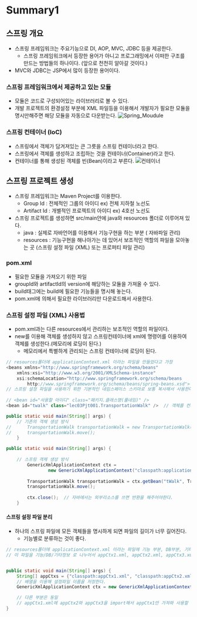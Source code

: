 # Summary1

## 스프링 개요
- 스프링 프레임워크는 주요기능으로 DI, AOP, MVC, JDBC 등을 제공한다.
  - 스프링 프레임워크에서 등장한 용어가 아니고 프로그래밍에서 이떠한 구조를 만드는 방법들의 하나이다. (앞으로 천천히 알아갈 것이다.)
- MVC와 JDBC는 JSP에서 많이 등장한 용어이다.

### 스프링 프레임워크에서 제공하고 있는 모듈
- 모듈은 코드로 구성되어있는 라이브러리로 볼 수 있다.
- 개발 프로젝트의 환경설정 부분에 XML 파일등을 이용해서 개발자가 필요한 모듈을 명시만해주면 해당 모듈을 자동으로 다운받는다.
![Spring_Moudule](https://user-images.githubusercontent.com/58713853/74433575-0002ad80-4ea4-11ea-98ec-28df5698a286.PNG)

### 스프링 컨테이너 (IoC)
- 스프링에서 객체가 담겨져있는 큰 그릇을 스프링 컨테이너라고 한다.
- 스프링에서 객체를 생성하고 조립하는 것을 컨테이너(Container)라고 한다.
- 컨테이너를 통해 생성된 객체를 빈(Bean)이라고 부른다.
![컨테이너](https://user-images.githubusercontent.com/58713853/74433966-ce3e1680-4ea4-11ea-852f-08f10cd23655.PNG)

## 스프링 프로젝트 생성
- 스프링 프레임워크는 Maven Project를 이용한다.
  - Group Id : 전체적인 그룹의 아이디 ex) 전체 지하철 노선도
  - Artifact Id : 개별적인 프로젝트의 아이디 ex) 4호선 노선도
- 스프링 프로젝트를 생성하면 src/main안에 java와 resources 폴더로 이루어져 있다.
  - java : 실제로 자바언어를 이용해서 기능구현을 하는 부분 ( 자바파일 관리)
  - resources : 기능구현을 해나아가는 데 있어서 보조적인 역할의 파일을 모아놓는 곳 (스프링 설정 파일 (XML) 또는 프로퍼티 파일 관리)

### pom.xml
- 필요한 모듈을 가져오기 위한 파일
- groupId와 artifactId의 version에 해당하는 모듈을 가져올 수 있다.
- build태그에는 build에 필요한 기능들을 명시해 놓는다.
- pom.xml에 의해서 필요한 라이브러리만 다운로드해서 사용한다.

### 스프링 설정 파일 (XML) 사용법
- pom.xml과는 다른 resources에서 관리하는 보조적인 역할의 파일이다. 
- new를 이용해 객체를 생성하지 않고 스프링컨테이너에 xml에 명령어를 이용하여 객체를 생성한다.(메모리에 로딩이 된다.)
  - 메모리에서 특별하게 관리되는 스프링 컨테이너에 로딩이 된다.
  

```java
// resources폴더에 applicationContext.xml 이라는 파일을 만들었다고 가정
<beans xmlns="http://www.springframework.org/schema/beans"
	xmlns:xsi="http://www.w3.org/2001/XMLSchema-instance"
	xsi:schemaLocation="http://www.springframework.org/schema/beans 
 		http://www.springframework.org/schema/beans/spring-beans.xsd"> 
// 스프링 설정 파일을 사용하기 위한 기본적인 네임스페이스 스키마로 보통 복사해서 사용한다.
		
// <bean id="사용할 아이디" class="패키지.클래스명(풀네임)" />
<bean id="twalk" class="lec03Pjt001.TransportationWalk" />  // 객체를 컨테이너에 로딩 한다.(객체를 생성)
```

```java
public static void main(String[] args) {
    // 기존의 객체 생성 방식
//		TransportationWalk transportationWalk = new TransportationWalk(); 
//		transportationWalk.move();
	}
```

```java
public static void main(String[] args) {
		
    // 스프링 객체 생성 방식
		GenericXmlApplicationContext ctx = 
				new GenericXmlApplicationContext("classpath:applicationContext.xml"); // 컨테이너를 가져온다.
		
		TransportationWalk transportationWalk = ctx.getBean("tWalk", TransportationWalk.class); // id를 이용해서 컨테이너의 특정 객체를 가져온다.
		transportationWalk.move();
		
		ctx.close();  // 자바에서는 외부리소스를 쓰면 반환을 해주어야한다.
	}
```

#### 스프링 설정 파일 분리
- 하나의 스프링 파일에 모든 객체들을 명시하게 되면 파일의 길이가 너무 길어진다.
	- 기능별로 분류하는 것이 좋다.

```java
// resources폴더에 applicationContext.xml 이라는 파일에 기능 부분, DB부분, 기타 정보 부분이 있다고 가정
// 이 파일을 기능/DB/기타정보 로 나누어서 appCtx1.xml, appCtx2.xml, appCtx3.xml로 분리 해준다.


public static void main(String[] args) {
	String[] appCtxs = {"classpath:appCtx1.xml", "classpath:appCtx2.xml", "classpath:appCtx3,xml"};	
	// 배열을 이용해 설정파일 이름을 저장한다.
	GenericXmlApplicationContext ctx = new GenericXmlApplicationContext(appCtxs) // 그 배열을 인자로 넣어준다.

	// 다른 부분은 동일
	// appCtx1.xml에 appCtx2와 appCtx3을 import해서 appCtx1만 가져와 사용할 수도 있지만 위의 방법이 더 많이 쓰인다고 한다.
}
```
